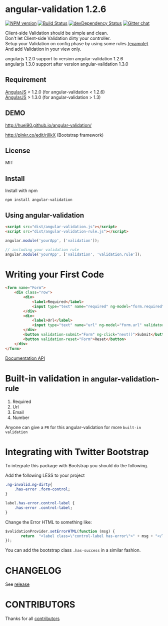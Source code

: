 angular-validation 1.2.6
=========================
[![NPM version](https://badge.fury.io/js/angular-validation.svg)](http://badge.fury.io/js/angular-validation)
[![Build Status](https://travis-ci.org/huei90/angular-validation.png?branch=master)](https://travis-ci.org/huei90/angular-validation)
[![devDependency Status](https://david-dm.org/huei90/angular-validation/dev-status.png)](https://david-dm.org/huei90/angular-validation#info=devDependencies)
[![Gitter chat](https://badges.gitter.im/huei90/angular-validation.png)](https://gitter.im/huei90/angular-validation)

Client-side Validation should be simple and clean.
<br/>Don't let Client-side Validation dirty your controller.
<br/>Setup your Validation on config phase by using some rules [(example)](https://github.com/huei90/angular-validation/blob/master/dist/angular-validation-rule.js)
<br/>And add Validation in your view only.
    
angularjs 1.2.0 support to version angular-validation 1.2.6 <br/>
angularjs 1.3.0 support after version angular-validation 1.3.0

Requirement
-----
[AngularJS](http://angularjs.org) > 1.2.0 (for angular-validation < 1.2.6) <br/>
[AngularJS](http://angularjs.org) > 1.3.0 (for angular-validation > 1.3)

DEMO
-----
http://huei90.github.io/angular-validation/

http://plnkr.co/edit/rjIIkX (Bootstrap framework)

License
-----
MIT

Install
-----
Install with npm

```
npm install angular-validation
```

Using angular-validation
---
```html
<script src="dist/angular-validation.js"></script>
<script src="dist/angular-validation-rule.js"></script>
```
```js
angular.module('yourApp', ['validation']);

// including your validation rule
angular.module('yourApp', ['validation', 'validation.rule']);
```

Writing your First Code
====
```html
<form name="Form">
    <div class="row">
        <div>
            <label>Required</label>
            <input type="text" name="required" ng-model="form.required" validator="required">
        </div>
        <div>
            <label>Url</label>
            <input type="text" name="url" ng-model="form.url" validator="required, url">
        </div>
        <button validation-submit="Form" ng-click="next()">Submit</button>
        <button validation-reset="Form">Reset</button>
    </div>
</form>
```

[Documentation API](https://github.com/huei90/angular-validation/blob/master/API.md)

Built-in validation <small>in angular-validation-rule</small>
===

1. Required
2. Url
3. Email
4. Number

Anyone can give a `PR` for this angular-validation for more `built-in validation`


Integrating with Twitter Bootstrap
=====

To integrate this package with Bootstrap you should do the following.


Add the following LESS to your project

```css
.ng-invalid.ng-dirty{
    .has-error .form-control;
}

label.has-error.control-label {
    .has-error .control-label;
}

```

Change the Error HTML to something like:

```javascript
$validationProvider.setErrorHTML(function (msg) {
       return  "<label class=\"control-label has-error\">" + msg + "</label>";
});
```

You can add the bootstrap class `.has-success` in a similar fashion.


CHANGELOG
=====
See [release](https://github.com/huei90/angular-validation/releases)

CONTRIBUTORS
=====
Thanks for all [contributors](https://github.com/huei90/angular-validation/graphs/contributors)

